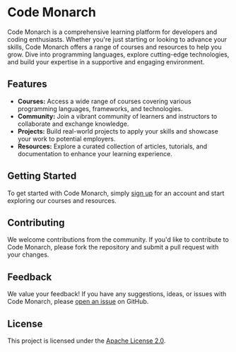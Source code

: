 # Code Monarch

Code Monarch is a comprehensive learning platform for developers and coding enthusiasts. Whether you're just starting or looking to advance your skills, Code Monarch offers a range of courses and resources to help you grow. Dive into programming languages, explore cutting-edge technologies, and build your expertise in a supportive and engaging environment.

## Features

- **Courses:** Access a wide range of courses covering various programming languages, frameworks, and technologies.
- **Community:** Join a vibrant community of learners and instructors to collaborate and exchange knowledge.
- **Projects:** Build real-world projects to apply your skills and showcase your work to potential employers.
- **Resources:** Explore a curated collection of articles, tutorials, and documentation to enhance your learning experience.

## Getting Started

To get started with Code Monarch, simply [sign up](#) for an account and start exploring our courses and resources.

## Contributing

We welcome contributions from the community. If you'd like to contribute to Code Monarch, please fork the repository and submit a pull request with your changes.

## Feedback

We value your feedback! If you have any suggestions, ideas, or issues with Code Monarch, please [open an issue](#) on GitHub.

## License

This project is licensed under the [Apache License 2.0](./LICENSE).
